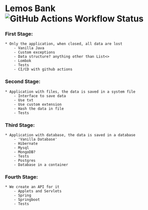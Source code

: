 # Lemos Bank ![GitHub Actions Workflow Status](https://img.shields.io/github/actions/workflow/status/Node-23/Lemos-Bank/.github/workflows/maven.yml)

### First Stage:
    * Only the application, when closed, all data are lost
        - Vanilla Java
        - Custom exceptions
        - Data structure? anything other than List<>
        - Lombok
        - Tests
        - CI/CD with github actions
### Second Stage:
    * Application with files, the data is saved in a system file
        - Interface to save data
        - Use txt
        - Use custom extension
        - Hash the data in file
        - Tests
### Third Stage:
    * Application with database, the data is saved in a database
        - 'Vanilla Database'
        - Hibernate
        - Mysql
        - MongoDB?
        - Tests
        - Postgres
        - Database in a container
### Fourth Stage:
    * We create an API for it
        - Applets and Servlets
        - Spring
        - Springboot
        - Tests
